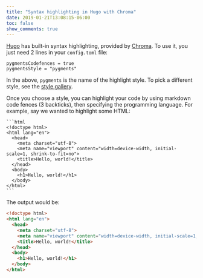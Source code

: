```yaml
---
title: "Syntax highlighting in Hugo with Chroma"
date: 2019-01-21T13:08:15-06:00
toc: false
show_comments: true
---
```


[Hugo](https://gohugo.io/) has built-in syntax highlighting, provided by [Chroma](https://github.com/alecthomas/chroma). To use it, you just need 2 lines in your `config.toml` file:

```
pygmentsCodefences = true
pygmentsStyle = "pygments"
```

In the above, `pygments` is the name of the highlight style. To pick a different style, see the [style gallery](https://xyproto.github.io/splash/docs/all.html). 

Once you choose a style, you can highlight your code by using markdown code fences (3 backticks), then specifying the programming language. For example, say we wanted to highlight some HTML:

````
```html
<!doctype html>
<html lang="en">
  <head>
    <meta charset="utf-8">
    <meta name="viewport" content="width=device-width, initial-scale=1, shrink-to-fit=no">
    <title>Hello, world!</title>
  </head>
  <body>
    <h1>Hello, world!</h1>
  </body>
</html>
```
````

The output would be:

```html
<!doctype html>
<html lang="en">
  <head>
    <meta charset="utf-8">
    <meta name="viewport" content="width=device-width, initial-scale=1, shrink-to-fit=no">
    <title>Hello, world!</title>
  </head>
  <body>
    <h1>Hello, world!</h1>
  </body>
</html>
```
